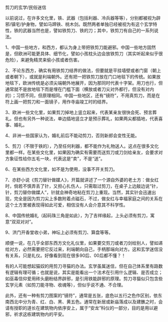 剪刀的玄学/民俗迷信

以前说过，在许多文化里，铁、武器（包括利器、冷兵器等等），分别都被视为辟邪/镇宅/护身物，譬如马蹄铁、桃木剑。既然两者单独已经被视为有这个玄学特性，铁的武器当然也是，譬如铁剪刀、铁的刀；其中，铁剪刀有自己的一系列说法。

1、中国一些地方，和西方，都认为身上带把铁剪刀能避邪。中国一些地方固然是，但欧洲可能更具体、细节化，譬如小孩枕头边会放铁剪刀（其实听起来似乎很危险），来避免精灵来偷小孩或者伤害。

2、不论东西方，确实有用铁剪刀结界的做法，但要就是平挂墙壁或者门窗（朝上或者朝下），或就是利端朝外。还有把一把铁剪刀放在门口地毯下的传统。如果放地毯下，欧洲传统是必须尖端朝外地展开，因为那同时代表十字架。用刀也行，但通常就不是放地毯下而是埋在门槛下面（横放或者刀尖对外都行，但没有对内的）；习惯不同，但原理相同。中国一些地区，还有“镜符”，不用真剪刀，而是在符上画一把剪刀和一面镜子，用作寺庙竣工时的结界。

3、欧洲一些文化里，如果剪刀掉地上竖立起来，代表某亲友很快会死、预言葬礼。但也有另外一种说法，单边插地竖立才是预示葬礼，如果两尖都插地，代表喜事、婚礼。

4、非洲一些国家认为，婚礼前后不能动剪刀，否则新郎会变性无能。

5、剪刀（不限于铁的），乃至任何利器，都不能作为礼物送人。这点在很多文化里都一样。在某些文化里，如果因为确实有需要而送剪刀或刀剑给亲友，会要求对方象征性给你五毛一块，代表这是“卖”，不是“送”。

6、在某些西方文化里，如不是为使用，没事不开关剪刀。

7、亦舒小说《剪刀替针做媒人》，开篇就讲述了一个源自外婆的老土方：做女红时，倘若不慎弄丢了针，又担心扎伤人，只需取过剪刀，在桌子上边敲边说“针，针，剪刀替你做媒人”，针就会神奇地粘在剪刀上重现。当然，其实针会迅速出现，完全是因为剪刀尖上多数附着点磁石，不过，做女红与幸福家庭之间的关系在这个土方里被表现得如此可爱，相信没有人会介意其不科学性。

8、中国传统婚礼（起码珠三角是如此），为了吉祥缘起，上头必须有剪刀，寓意“双双对对”。

9、洪门开香堂收小弟，神坛上必须有剪刀、算盘等等。

顺便一说，在几乎全部东西方文化礼仪里，如果要交剪刀或者刀剑给别人，譬如递给对方，必然需要把它反过来，利端朝向自己，手柄那端向对方。这和玄学迷信没有关系，只是礼仪。好像看到现在很多90后、00后都不懂？！

有的人可能想起猫奴的用剪刀寻猫的办法。玄学虽属迷信，但在自己体系里有路数有逻辑有理可循；也就是说，其实是能看出一个法术在引用什么逻辑、是否成立；如巫毒信仰爱用砖头磨粉结界辟邪，是引用铁能辟邪的原理。剪刀寻猫似只包含些玄学元素（如剪刀能寻物、收魂等），但似乎说不通、不合理。

此外，还有一种有剪刀图案的“镜符”，通常是五张，底色以五行之色作区别，依东南西北中分为青、红、白、黑、黄五色。通常在新居或新庙落成以及建醮之时，会请有授职的道长在建筑物内依序安上，属于“安龙”科仪的一部分，目的是用以避邪，祈求这栋建筑物内的平安。
